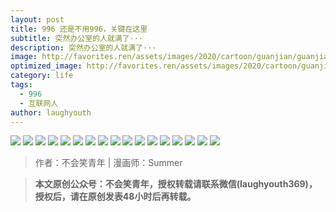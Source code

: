 ```yaml
---
layout: post
title: 996 还是不用996，关键在这里
subtitle: 突然办公室的人就满了···
description: 突然办公室的人就满了···
image: http://favorites.ren/assets/images/2020/cartoon/guanjian/guanjian00.jpg
optimized_image: http://favorites.ren/assets/images/2020/cartoon/guanjian/guanjian00.jpg
category: life
tags:
  - 996
  - 互联网人
author: laughyouth
---
```


![](http://favorites.ren/assets/images/2020/cartoon/guanjian/guanjian01.jpg)
![](http://favorites.ren/assets/images/2020/cartoon/guanjian/guanjian02.jpg)
![](http://favorites.ren/assets/images/2020/cartoon/guanjian/guanjian03.jpg)
![](http://favorites.ren/assets/images/2020/cartoon/guanjian/guanjian04.jpg)
![](http://favorites.ren/assets/images/2020/cartoon/guanjian/guanjian05.jpg)
![](http://favorites.ren/assets/images/2020/cartoon/guanjian/guanjian06.jpg)
![](http://favorites.ren/assets/images/2020/cartoon/guanjian/guanjian07.jpg)
![](http://favorites.ren/assets/images/2020/cartoon/guanjian/guanjian08.jpg)
![](http://favorites.ren/assets/images/2020/cartoon/guanjian/guanjian09.jpg)
![](http://favorites.ren/assets/images/2020/cartoon/guanjian/guanjian10.jpg)
![](http://favorites.ren/assets/images/2020/cartoon/guanjian/guanjian11.jpg)
![](http://favorites.ren/assets/images/2020/cartoon/guanjian/guanjian12.jpg)
![](http://favorites.ren/assets/images/2020/cartoon/guanjian/guanjian13.jpg)
![](http://favorites.ren/assets/images/2020/cartoon/guanjian/guanjian14.jpg)
![](http://favorites.ren/assets/images/2020/cartoon/guanjian/guanjian15.jpg)
![](http://favorites.ren/assets/images/2020/cartoon/guanjian/guanjian16.jpg)
![](http://favorites.ren/assets/images/2020/cartoon/guanjian/guanjian17.jpg)

>作者：不会笑青年 | 漫画师：Summer

>**本文原创公众号：不会笑青年，授权转载请联系微信(laughyouth369)，授权后，请在原创发表48小时后再转载。**


